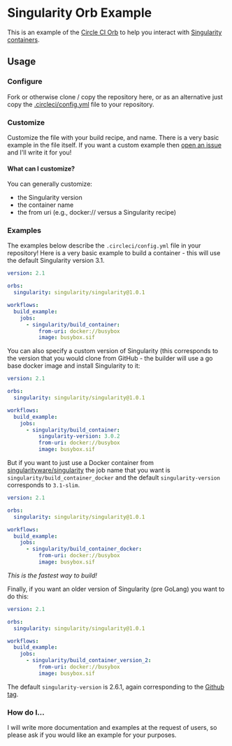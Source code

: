 # Singularity Orb Example

This is an example of the [Circle CI Orb](https://circleci.com/orbs/registry/) to help you 
interact with [Singularity containers](https://www.github.com/sylabs/singularity).

## Usage

### Configure

Fork or otherwise clone / copy the repository here, or as an alternative
just copy the [.circleci/config.yml](.circleci/config.yml) file to
your repository.

### Customize

Customize the file with your build recipe, and name. There is a very basic
example in the file itself. If you want a custom example then 
[open an issue](https://www.github.com/singularityhub/singularity-orb-example)
and I'll write it for you! 

#### What can I customize?

You can generally customize:

 - the Singularity version
 - the container name
 - the from uri (e.g., docker:// versus a Singularity recipe)


### Examples

The examples below describe the `.circleci/config.yml` file in your repository!
Here is a very basic example to build a container - this will use the
default Singularity version 3.1. 

```yaml
version: 2.1

orbs:
  singularity: singularity/singularity@1.0.1

workflows:
  build_example:
    jobs:
      - singularity/build_container:
          from-uri: docker://busybox 
          image: busybox.sif 
```

You can also specify a custom version of Singularity (this corresponds to
the version that you would clone from GitHub - the builder will use a go
base docker image and install Singularity to it:

```yaml
version: 2.1

orbs:
  singularity: singularity/singularity@1.0.1

workflows:
  build_example:
    jobs:
      - singularity/build_container:
          singularity-version: 3.0.2
          from-uri: docker://busybox 
          image: busybox.sif 
```

But if you want to just use a Docker container from [singularityware/singularity](https://hub.docker.com/r/singularityware/singularity/tags)
the job name that you want is `singularity/build_container_docker` and the default `singularity-version` corresponds to `3.1-slim`.

```yaml
version: 2.1

orbs:
  singularity: singularity/singularity@1.0.1

workflows:
  build_example:
    jobs:
      - singularity/build_container_docker:
          from-uri: docker://busybox 
          image: busybox.sif 
```

*This is the fastest way to build!*

Finally, if you want an older version of Singularity (pre GoLang) you want to do this:

```yaml
version: 2.1

orbs:
  singularity: singularity/singularity@1.0.1

workflows:
  build_example:
    jobs:
      - singularity/build_container_version_2:
          from-uri: docker://busybox
          image: busybox.sif 
```

The default `singularity-version` is 2.6.1, again corresponding to the [Github tag](https://github.com/sylabs/singularity/releases).

### How do I...

I will write more documentation and examples at the request of users, so please
ask if you would like an example for your purposes.



